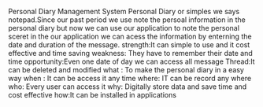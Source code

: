 Personal Diary Management System
Personal Diary or simples we says notepad.Since our past period we use note the persoal information in the personal diary but now we can use our application to note the personal  sceret in the our application we can acess the information by enterning the date and duration of the message.
strength:It can simple to use and it cost effective and time saving
weakness: They have to remember their date and time
opportunity:Even one date of day we can access all message
Thread:It can be deleted and modified
what : To make the personal diary in a easy way
when : It can be access it any time
where: IT can be record any where 
who: Every user can access it
why: Digitally store data and save time and cost effective
how:It can be installed in applications
